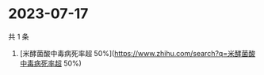 # 2023-07-17

共 1 条

<!-- BEGIN ZHIHUSEARCH -->
<!-- 最后更新时间 Mon Jul 17 2023 03:07:14 GMT+0800 (China Standard Time) -->
1. [米酵菌酸中毒病死率超 50%](https://www.zhihu.com/search?q=米酵菌酸中毒病死率超 50%)
<!-- END ZHIHUSEARCH -->
